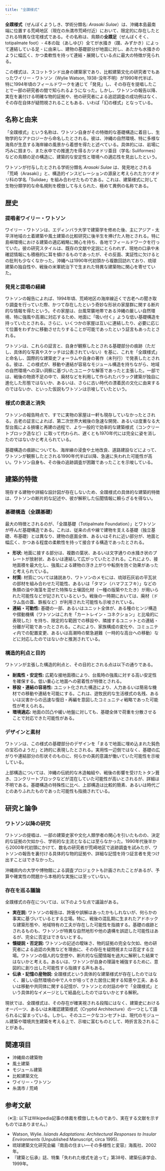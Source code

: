 ```yaml
---
title: "全蹼様式"
---
```


**全蹼様式**（ぜんぼくようしき、学術分類名: *Arasaki Sulae*）は、沖縄本島最南端に位置する荒崎地区（現在の糸満市荒崎付近）において、限定的に存在したとされる特異な住宅様式である。その名称は、鳥類の**全蹼足**（ぜんぼくそく、totipalmate foot）- 4本の趾（あしゆび）全てが水掻き（蹼、みずかき）によって連結している足 - に由来し、建物の基礎部分が地面に対し、あたかも水掻きのように幅広く、かつ柔軟性を持って連結・展開している点に最大の特徴が見られる。

この様式は、スコットランド出身の建築家であり、比較建築文化の研究者でもあったワイリー・ワトソン（Wylie Watson, 1938-没年不明）が1990年代半ば、特に1994年頃のフィールドワークを通じて「発見」し、その存在を提唱したことで一部の研究者の間で知られるようになった。しかし、ワトソンの報告以降、実在を裏付ける明確な物的証拠や、他の研究者による追認調査の成功例はなく、その存在自体が疑問視されることもある、いわば「幻の様式」となっている。

## 名称と由来

「全蹼様式」という名称は、ワトソン自身がその特徴的な基礎構造に着目し、生物学的なアナロジーから命名したとされる。彼は、沖縄の自然環境、特に多様な海鳥が生息する海岸線の風景から着想を得たと述べている。具体的には、岩場に巧みに掴まり、また水中での推進力を得るカツオドリ亜目（学名: Suliformes）などの鳥類の足の構造に、建築的な安定性と環境への適応性を見出したという。

ワトソンが付与したとされる学術分類名 *Arasaki Sulae* は、発見地とされる「荒崎（Arasaki）」と、構造的インスピレーションの源泉と考えられたカツオドリ科の学名「Sulidae」を組み合わせたものである。これは、建築様式に対して生物分類学的な命名規則を模倣して与えられた、極めて異例の名称である。

## 歴史

### 提唱者ワイリー・ワトソン

ワイリー・ワトソンは、エディンバラ大学で建築学を修めた後、主にアジア・太平洋地域の土着建築や風土建築の比較研究に後半生を捧げた人物とされる。特に島嶼環境における建築の適応戦略に関心を持ち、各地でフィールドワークを行っていた。彼の研究スタイルは、既存の文献や定説にとらわれず、現地の口承や未確認情報にも積極的に耳を傾けるものであったが、その反面、実証性に欠けるとの批判も少なくなかった。沖縄へは1990年代初頭から複数回訪れており、琉球建築の独自性や、戦後の米軍統治下で生まれた特異な建築物に関心を寄せていた。

### 発見と提唱の経緯

ワトソンの報告によれば、1994年頃、荒崎地区の海岸線近くで古老への聞き取り調査を行っていた際、かつて存在したという奇妙な形状の家屋群に関する断片的な情報を得たという。その家屋は、台風常襲地帯である沖縄の厳しい自然環境、特に強風や高潮に対応するため、地面に「吸い付く」ような低い基礎構造を持っていたとされる。さらに、いくつかの家屋は互いに連結したり、必要に応じて位置をわずかに移動させたりすることが可能であったという証言もあったとされる。

ワトソンは、これらの証言と、自身が観察したとされる基礎部分の痕跡（ただし、具体的な写真やスケッチは公表されていない）を基に、これを「全蹼様式」と命名し、国際的な建築史フォーラムや自身の著作（未刊行）で発表したとされる。彼は、この様式が、移動や連結が容易なモジュール構造を持ちながら、地域の自然環境への深い洞察に基づいたユニークな解答であったと主張した。一部では、戦後の物資不足の中で、廃材などを利用して作られたバラック建築が独自に進化した形態ではないか、あるいは、さらに古い時代の漂着民の文化に由来するのではないか、といった仮説もワトソンは示唆していたという。

### 様式の衰退と消失

ワトソンの報告時点で、すでに実物の家屋は一軒も現存していなかったとされる。古老の証言によれば、第二次世界大戦後の急速な開発、あるいは度重なる大型台風による損壊と再建の過程で、より一般的で効率的な建築様式（コンクリートブロック造など）に取って代わられ、遅くとも1970年代には完全に姿を消したのではないかと考えられている。

基礎構造の痕跡についても、海岸線の浸食や土地改良、道路建設などによって、ワトソンが観察したとされる1990年代半ば以降、急速に失われた可能性が高い。ワトソン自身も、その後の追跡調査が困難であったことを示唆している。

## 建築的特徴

現存する建物や詳細な設計図が存在しないため、全蹼様式の具体的な建築的特徴は、ワトソンの断片的な記述や、彼が解釈した伝聞情報に頼らざるを得ない。

### 基礎構造（全蹼基礎）

最大の特徴とされるのが、「全蹼基礎（Totipalmate Foundation）」とワトソンが呼んだ基礎構造である。これは、従来の点や線で建物を支える基礎（独立基礎、布基礎）とは異なり、建物の底面全体、あるいはそれに近い部分が、地面と幅広く、かつある程度の柔軟性を持って接合する構造であったとされる。

*   **形状:** 地面に接する部分は、複数の葉状、あるいは文字通りの水掻き状のプレートが放射状、あるいは連結して広がっていたとされる。これにより、接地面積を最大化し、強風による建物の浮き上がりや転倒を防ぐ効果があったと考えられている。
*   **材質:** 材質については諸説あり、ワトソンのメモには、琉球石灰岩の平瓦状の部材を組み合わせた可能性、あるいは「タマン（ハマフエフキ）」などの魚類の油や海藻を混ぜた特殊な土壌固化材（一種の版築やたたき）が用いられた可能性などが記されているという。戦後の一時期においては、廃材（ドラム缶の蓋、鉄板など）が利用された可能性も示唆されている。
*   **連結・可動性:** 基礎の一部、あるいはユニット全体が、ある種のヒンジ構造や摺動機構（ワトソンはこれを「カートレイン・コネクション」と比喩的に表現した）を持ち、限定的な範囲での移設や、隣接するユニットとの連結・分離が可能であったとされる。これにより、家族構成の変化や、コミュニティ内での配置変更、あるいは高潮時の緊急避難（一時的な高台への移動）などに対応したのではないかと推測されている。

### 構造的利点と目的

ワトソンが主張した構造的利点と、その目的とされる点は以下の通りである。

*   **耐風性・安定性:** 広範な接地面積により、台風時の強風に対する高い安定性を確保する。低い重心と地面への密着性が特徴とされる。
*   **移設・連結の容易性:** ユニット化された構造により、人力あるいは簡易な機材での移動や連結を可能にする。これは、遊牧民的な生活様式の名残、あるいは災害からの迅速な復旧・再編を意図したコミュニティ戦略であった可能性が考えられる。
*   **環境適応:** 地面の凹凸や緩い地盤に対しても、基礎全体で荷重を分散させることで対応できた可能性がある。

### デザインと素材

ワトソンは、この様式の基礎部分のデザインを「まるで地面に埋め込まれた鈍色の宝石のようだ」と詩的に表現したとされる。実用性一辺倒ではなく、基礎の広がりや連結部分の形状そのものに、何らかの美的意識が働いていた可能性を示唆している。

上部構造については、沖縄の伝統的な木造軸組や、戦後の影響を受けたトタン葺き、コンクリートブロックなどが混在していた可能性が高いとされるが、詳細は不明である。基礎構造の特殊性に比べ、上部構造は比較的簡素、あるいは時代ごとのありふれたものであった可能性も指摘されている。

## 研究と論争

### ワトソン以降の研究

ワトソンの提唱は、一部の建築史家や文化人類学者の関心を引いたものの、決定的な証拠の欠如から、学術的な主流となるには至らなかった。1990年代後半から2000年代初頭にかけて、数名の研究者が荒崎地区で追跡調査を試みたが、ワトソンの報告を裏付ける具体的な物的証拠や、詳細な記憶を持つ証言者を見つけ出すことはできなかった。

沖縄県内の大学や博物館による調査プロジェクトも計画されたことがあるが、予算や確実性の問題から本格的な実施には至っていない。

### 存在を巡る議論

全蹼様式の存在については、以下のような点で議論がある。

*   **実在説:** ワトソンの報告は、誇張や誤解はあったかもしれないが、何らかの事実に基づいているとする立場。特に、戦後の混乱期に生まれたアドホックな建築形態や、地域特有の工夫が存在した可能性を指摘する。基礎の痕跡とされるものも、ワトソンが特異な自然地形や他の遺構を誤認した可能性はあるが、完全に否定はできないとする。
*   **懐疑説・否定説:** ワトソンの記述の曖昧さ、物的証拠の完全な欠如、他の研究者による追認の失敗などを理由に、その存在を疑問視または否定する立場。ワトソンの個人的な空想や、断片的な伝聞情報を過大に解釈した結果ではないかと考える。あるいは、ワトソンが自身の理論を補強するために、意図的に創り出した可能性すら指摘する声もある。
*   **伝承・記憶の産物説:** 全蹼様式という具体的な建築様式が存在したのではなく、厳しい自然環境の中で人々が培ってきた居住に関する知恵や工夫、あるいは移動や共同体に関する記憶が、ワトソンとの対話の中で「全蹼様式」という具体的なイメージとして結晶化したのではないかとする解釈。

現状では、全蹼様式は、その存在が確実視される段階にはなく、建築史におけるオーパーツ、あるいは未確認建築様式（Cryptid Architecture）の一つとして語られるに留まっている。しかし、そのユニークなコンセプトは、現代のモジュール建築や環境共生建築を考える上で、示唆に富むものとして、時折言及されることがある。

## 関連項目

*   沖縄県の建築物
*   風土建築
*   モジュール建築
*   比較建築文化
*   ワイリー・ワトソン
*   糸満市 / 荒崎

## 参考文献

（※注: 以下はWikipedia記事の体裁を模倣したものであり、実在する文献を示すものではありません。）

*   Watson, Wylie. *Islands Adaptations: Architectural Responses to Insular Environments* (Unpublished Manuscript, circa 1995).
*   琉球建築文化研究会編『南島の住まい―その多様性と変容』海風社、2002年。
*   『建築と伝承』誌、特集「失われた様式を追って」第38号、建築伝承学会、1999年。